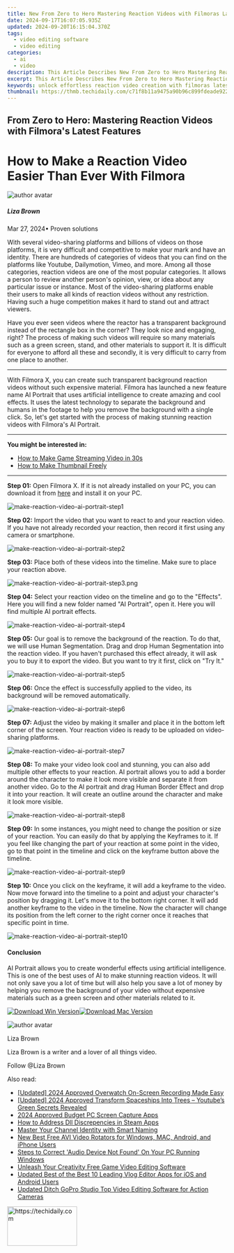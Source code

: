 ```yaml
---
title: New From Zero to Hero Mastering Reaction Videos with Filmoras Latest Features
date: 2024-09-17T16:07:05.935Z
updated: 2024-09-20T16:15:04.370Z
tags: 
  - video editing software
  - video editing
categories: 
  - ai
  - video
description: This Article Describes New From Zero to Hero Mastering Reaction Videos with Filmoras Latest Features
excerpt: This Article Describes New From Zero to Hero Mastering Reaction Videos with Filmoras Latest Features
keywords: unlock effortless reaction video creation with filmoras latest features,elevate your content how to create engaging reaction videos with filmora,the ultimate guide to creating viral reaction videos with filmora,from zero to hero mastering wax free video editor,from scratch to stardom making reaction videos easy with filmora,from zero to hero creating stunning reaction videos using filmora,from zero to hero mastering reaction videos with filmoras latest features
thumbnail: https://thmb.techidaily.com/c71f8b11a9475a90b96c899fdeade9228f855c7ed46c02973b8fefdc10e6507c.jpg
---
```


## From Zero to Hero: Mastering Reaction Videos with Filmora's Latest Features

# How to Make a Reaction Video Easier Than Ever With Filmora

![author avatar](https://lh5.googleusercontent.com/-AIMmjowaFs4/AAAAAAAAAAI/AAAAAAAAABc/Y5UmwDaI7HU/s250-c-k/photo.jpg)

##### Liza Brown

 Mar 27, 2024• Proven solutions

With several video-sharing platforms and billions of videos on those platforms, it is very difficult and competitive to make your mark and have an identity. There are hundreds of categories of videos that you can find on the platforms like Youtube, Dailymotion, Vimeo, and more. Among all those categories, reaction videos are one of the most popular categories. It allows a person to review another person's opinion, view, or idea about any particular issue or instance. Most of the video-sharing platforms enable their users to make all kinds of reaction videos without any restriction. Having such a huge competition makes it hard to stand out and attract viewers.

Have you ever seen videos where the reactor has a transparent background instead of the rectangle box in the corner? They look nice and engaging, right? The process of making such videos will require so many materials such as a green screen, stand, and other materials to support it. It is difficult for everyone to afford all these and secondly, it is very difficult to carry from one place to another.

---

With Filmora X, you can create such transparent background reaction videos without such expensive material. Filmora has launched a new feature name AI Portrait that uses artificial intelligence to create amazing and cool effects. It uses the latest technology to separate the background and humans in the footage to help you remove the background with a single click. So, let's get started with the process of making stunning reaction videos with Filmora's AI Portrait.

---

**You might be interested in:**

* [How to Make Game Streaming Video in 30s](https://tools.techidaily.com/wondershare/filmora/download/)
* [How to Make Thumbnail Freely](https://tools.techidaily.com/wondershare/filmora/download/)

---

**Step 01:** Open Filmora X. If it is not already installed on your PC, you can download it from [here](https://tools.techidaily.com/wondershare/filmora/download/) and install it on your PC.

![make-reaction-video-ai-portrait-step1](https://images.wondershare.com/filmora/article-images/make-reaction-video-ai-portrait-step1.png)

**Step 02:** Import the video that you want to react to and your reaction video. If you have not already recorded your reaction, then record it first using any camera or smartphone.

![make-reaction-video-ai-portrait-step2](https://images.wondershare.com/filmora/article-images/make-reaction-video-ai-portrait-step2.png)

**Step 03:** Place both of these videos into the timeline. Make sure to place your reaction above.

![make-reaction-video-ai-portrait-step3.png](https://images.wondershare.com/filmora/article-images/make-reaction-video-ai-portrait-step3.png)

**Step 04:** Select your reaction video on the timeline and go to the "Effects". Here you will find a new folder named "AI Portrait", open it. Here you will find multiple AI portrait effects.

![make-reaction-video-ai-portrait-step4](https://images.wondershare.com/filmora/article-images/make-reaction-video-ai-portrait-step4.png)

**Step 05:** Our goal is to remove the background of the reaction. To do that, we will use Human Segmentation. Drag and drop Human Segmentation into the reaction video. If you haven't purchased this effect already, it will ask you to buy it to export the video. But you want to try it first, click on "Try It."

![make-reaction-video-ai-portrait-step5](https://images.wondershare.com/filmora/article-images/make-reaction-video-ai-portrait-step5.png)

**Step 06:** Once the effect is successfully applied to the video, its background will be removed automatically.

![make-reaction-video-ai-portrait-step6](https://images.wondershare.com/filmora/article-images/make-reaction-video-ai-portrait-step6.png)

**Step 07:** Adjust the video by making it smaller and place it in the bottom left corner of the screen. Your reaction video is ready to be uploaded on video-sharing platforms.

![make-reaction-video-ai-portrait-step7](https://images.wondershare.com/filmora/article-images/make-reaction-video-ai-portrait-step7.png)

**Step 08:** To make your video look cool and stunning, you can also add multiple other effects to your reaction. AI portrait allows you to add a border around the character to make it look more visible and separate it from another video. Go to the AI portrait and drag Human Border Effect and drop it into your reaction. It will create an outline around the character and make it look more visible.

![make-reaction-video-ai-portrait-step8](https://images.wondershare.com/filmora/article-images/make-reaction-video-ai-portrait-step8.png)

**Step 09:** In some instances, you might need to change the position or size of your reaction. You can easily do that by applying the Keyframes to it. If you feel like changing the part of your reaction at some point in the video, go to that point in the timeline and click on the keyframe button above the timeline.

![make-reaction-video-ai-portrait-step9](https://images.wondershare.com/filmora/article-images/make-reaction-video-ai-portrait-step9.png)

**Step 10:** Once you click on the keyframe, it will add a keyframe to the video. Now move forward into the timeline to a point and adjust your character's position by dragging it. Let's move it to the bottom right corner. It will add another keyframe to the video in the timeline. Now the character will change its position from the left corner to the right corner once it reaches that specific point in time.

![make-reaction-video-ai-portrait-step10](https://images.wondershare.com/filmora/article-images/make-reaction-video-ai-portrait-step10.png)

#### Conclusion

AI Portrait allows you to create wonderful effects using artificial intelligence. This is one of the best uses of AI to make stunning reaction videos. It will not only save you a lot of time but will also help you save a lot of money by helping you remove the background of your video without expensive materials such as a green screen and other materials related to it.

[![Download Win Version](https://images.wondershare.com/filmora/guide/download-btn-win.jpg)](https://tools.techidaily.com/wondershare/filmora/download/)[![Download Mac Version](https://images.wondershare.com/filmora/guide/download-btn-mac.jpg)](https://tools.techidaily.com/wondershare/filmora/download/)

![author avatar](https://lh5.googleusercontent.com/-AIMmjowaFs4/AAAAAAAAAAI/AAAAAAAAABc/Y5UmwDaI7HU/s250-c-k/photo.jpg)

Liza Brown

Liza Brown is a writer and a lover of all things video.

Follow @Liza Brown

<ins class="adsbygoogle"
      style="display:block"
      data-ad-client="ca-pub-7571918770474297"
      data-ad-slot="8358498916"
      data-ad-format="auto"
      data-full-width-responsive="true"></ins>

<span class="atpl-alsoreadstyle">Also read:</span>
<div><ul>
<li><a href="https://video-screen-grab.techidaily.com/updated-2024-approved-overwatch-on-screen-recording-made-easy/"><u>[Updated] 2024 Approved Overwatch On-Screen Recording Made Easy</u></a></li>
<li><a href="https://youtube-data.techidaily.com/88088134-updated-2024-approved-transform-spaceships-into-trees-youtubes-green-secrets-revealed/"><u>[Updated] 2024 Approved Transform Spaceships Into Trees – Youtube’s Green Secrets Revealed</u></a></li>
<li><a href="https://screen-mirroring-recording.techidaily.com/2024-approved-budget-pc-screen-capture-apps/"><u>2024 Approved Budget PC Screen Capture Apps</u></a></li>
<li><a href="https://win-howtos.techidaily.com/how-to-address-dll-discrepencies-in-steam-apps/"><u>How to Address Dll Discrepencies in Steam Apps</u></a></li>
<li><a href="https://youtube-video-recordings.techidaily.com/master-your-channel-identity-with-smart-naming/"><u>Master Your Channel Identity with Smart Naming</u></a></li>
<li><a href="https://ai-vdieo-software.techidaily.com/new-best-free-avi-video-rotators-for-windows-mac-android-and-iphone-users/"><u>New Best Free AVI Video Rotators for Windows, MAC, Android, and iPhone Users</u></a></li>
<li><a href="https://win-howtos.techidaily.com/steps-to-correct-audio-device-not-found-on-your-pc-running-windows/"><u>Steps to Correct 'Audio Device Not Found' On Your PC Running Windows</u></a></li>
<li><a href="https://ai-vdieo-software.techidaily.com/unleash-your-creativity-free-game-video-editing-software/"><u>Unleash Your Creativity Free Game Video Editing Software</u></a></li>
<li><a href="https://ai-vdieo-software.techidaily.com/updated-best-of-the-best-10-leading-vlog-editor-apps-for-ios-and-android-users/"><u>Updated Best of the Best 10 Leading Vlog Editor Apps for iOS and Android Users</u></a></li>
<li><a href="https://ai-vdieo-software.techidaily.com/updated-ditch-gopro-studio-top-video-editing-software-for-action-cameras/"><u>Updated Ditch GoPro Studio Top Video Editing Software for Action Cameras</u></a></li>
</ul></div>

<!-- affiliate ads begin -->
<a href="https://malaysia-healthcare-travel-council.pxf.io/c/5597632/1576477/17382" target="_top" id="1576477">
  <img src="//a.impactradius-go.com/display-ad/17382-1576477" border="0" alt="https://techidaily.com" width="160" height="90"/>
</a>
<img height="0" width="0" src="https://malaysia-healthcare-travel-council.pxf.io/i/5597632/1576477/17382" style="position:absolute;visibility:hidden;" border="0" />
<!-- affiliate ads end -->

